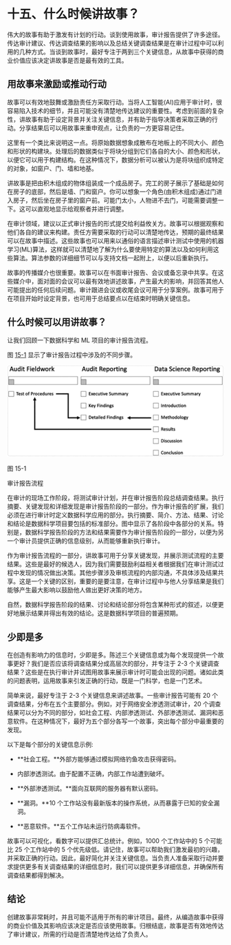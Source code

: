 # 十五、什么时候讲故事？

伟大的故事有助于激发有计划的行动。谈到使用故事，审计报告提供了许多途径。传达审计建议、传达调查结果的影响以及总结关键调查结果是在审计过程中可以利用的几种方式。当谈到故事时，最好专注于两到三个关键信息，从故事中获得的商业价值应该决定讲故事是否是最有效的工具。

## 用故事来激励或推动行动

故事可以有效地鼓舞或激励责任方采取行动。当将人工智能(AI)应用于审计时，很容易陷入技术的细节，并且可能没有清楚地传达建议的重要性。考虑到前面的复杂性，讲故事有助于设定背景并关注关键信息，并有助于指导决策者采取正确的行动。分享结果后可以用故事来重申观点，让负责的一方更容易记住。

这里有一个类比来说明这一点。将原始数据想象成散布在地板上的不同大小、颜色和形状的构建块。处理后的数据类似于将块分组到它们各自的大小、颜色和形状，以便它可以用于构建结构。在这种情况下，数据分析可以被认为是将块组织成特定的对象，如窗户、门、墙和地基。

讲故事是把由积木组成的物体组装成一个成品房子。完工的房子展示了基础是如何在房子的底部，然后是墙、门和窗户。你可以想象一个角色(由积木组成)通过门进入房子，然后坐在房子里的窗户前。可能门太小，人物进不去门，可能需要调整一下。这可以直观地显示给观察者并进行调整。

在审计领域，建议以正式审计报告的形式提交给利益攸关方。故事可以根据观察和他们各自的建议来构建。责任方需要采取的行动可以清楚地传达，预期的最终结果可以在故事中描述。这些故事也可以用来以通俗的语言描述审计测试中使用的机器学习(ML)算法，这样就可以清楚地了解为什么要使用特定的算法以及如何利用这些算法。算法参数的详细细节可以与支持文档一起附上，以便以后重新执行。

故事的传播媒介也很重要。故事可以在书面审计报告、会议或备忘录中共享。在这些媒介中，面对面的会议可以最有效地讲述故事，产生最大的影响，并回答其他人可能提出的任何后续问题。审计跟进会议或收尾会议可用于分享案例。故事可用于在项目开始时设定背景，也可用于总结要点以在结束时明确关键信息。

## 什么时候可以用讲故事？

让我们回顾一下数据科学和 ML 项目的审计报告流程。

图 [15-1](#Fig1) 显示了审计报告过程中涉及的不同步骤。

![](img/513842_1_En_15_Fig1_HTML.jpg)

图 15-1

审计报告流程

在审计的现场工作阶段，将测试审计计划，并在审计报告阶段总结调查结果。执行摘要、关键发现和详细发现是审计报告阶段的一部分。作为审计报告的扩展，我们必须在进行审计时定义数据科学应用的部分。执行摘要、简介、方法、结果、讨论和结论是数据科学项目要包括的标准部分。图中显示了各阶段中各部分的关系。特别是，数据科学报告阶段的方法和结果需要作为审计报告阶段的一部分，以便为另一个审计员提供正确的信息级别，从而能够重新执行审计。

作为审计报告流程的一部分，讲故事可用于分享关键发现，并展示测试流程的主要结果。这些是最好的候选人，因为我们需要鼓励利益相关者根据我们在审计测试过程中发现的情况做出决策。其他步骤涉及审核流程的内部沟通，不具体涉及结果共享。这是一个关键的区别，重要的是要注意，在审计过程中与他人分享结果是我们能够产生最大影响以鼓励他人做出更好决策的地方。

自然，数据科学报告阶段的结果、讨论和结论部分将包含某种形式的叙述，以便更好地展示结果并得出有效的结论。这是数据科学项目的普遍预期。

## 少即是多

在创造有影响力的信息时，少即是多。陈述三个关键信息或为每个发现提供一个故事更好？我们是否应该将调查结果分成高层次的部分，并专注于 2-3 个关键调查结果？这些是在执行审计并试图用故事来展示审计时可能会出现的问题。诸如此类的问题表明，运用故事来引发正确的行动，既是一门科学，也是一门艺术。

简单来说，最好专注于 2-3 个关键信息来讲述故事。一些审计报告可能有 20 个调查结果，分布在五个主要部分。例如，对于网络安全渗透测试审计，20 个调查结果可以分为不同的部分，如社会工程、内部渗透测试、外部渗透测试、漏洞和恶意软件。在这种情况下，最好为五个部分各写一个故事，突出每个部分中最重要的发现。

以下是每个部分的关键信息示例:

*   **社会工程。**外部方能够通过模拟网络钓鱼攻击获得密码。

*   内部渗透测试。由于配置不正确，内部工作站遭到破坏。

*   **外部渗透测试。**面向互联网的服务器有默认密码。

*   **漏洞。**10 个工作站没有最新版本的操作系统，从而暴露于已知的安全漏洞。

*   **恶意软件。**五个工作站未运行防病毒软件。

故事可以可视化，看数字可以提供汇总统计。例如，1000 个工作站中的 5 个可能比 25 个工作站中的 5 个优先级低。请记住，故事可以帮助我们激发最初的兴趣，并采取正确的行动。因此，最好简化并关注关键信息。当负责人准备采取行动并要求提供更多有关调查结果的详细信息时，我们可以提供更多详细信息，并确保所有调查结果都得到解决。

## 结论

创建故事非常耗时，并且可能不适用于所有的审计项目。最终，从编造故事中获得的商业价值及其影响应该决定是否应该使用故事。归根结底，故事是否有效地传达了审计建议，所需的行动是否清楚地传达给了负责人。